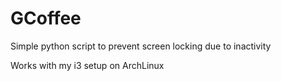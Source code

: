 # GCoffee

Simple python script to prevent screen locking due to inactivity

Works with my i3 setup on ArchLinux
